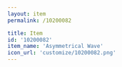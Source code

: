 ```yaml
---
layout: item
permalink: /10200082

title: Item
id: '10200082'
item_name: 'Asymmetrical Wave'
icon_url: 'customize/10200082.png'
---
```

